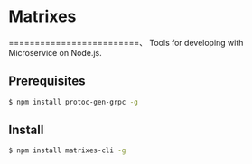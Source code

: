 # Matrixes
=========================、
Tools for developing with Microservice on Node.js.

## Prerequisites

``` bash
$ npm install protoc-gen-grpc -g
```

## Install

```bash
$ npm install matrixes-cli -g
```